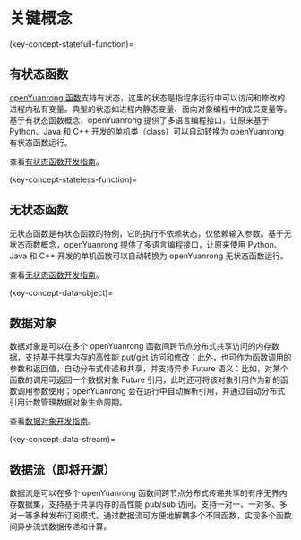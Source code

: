 # 关键概念

(key-concept-statefull-function)=

## 有状态函数

[openYuanrong 函数](glossary-yuanrong-function)支持有状态，这里的状态是指程序运行中可以访问和修改的进程内私有变量。典型的状态如进程内静态变量、面向对象编程中的成员变量等。基于有状态函数概念，openYuanrong 提供了多语言编程接口，让原来基于 Python、Java 和 C++ 开发的单机类（class）可以自动转换为 openYuanrong 有状态函数运行。

查看[有状态函数开发指南](./development_guide/stateful_function/index.md)。

(key-concept-stateless-function)=

## 无状态函数

无状态函数是有状态函数的特例，它的执行不依赖状态，仅依赖输入参数。基于无状态函数概念，openYuanrong 提供了多语言编程接口，让原来使用 Python、Java 和 C++ 开发的单机函数可以自动转换为 openYuanrong 无状态函数运行。

查看[无状态函数开发指南](./development_guide/stateless_function/index.md)。

(key-concept-data-object)=

## 数据对象

数据对象是可以在多个 openYuanrong 函数间跨节点分布式共享访问的内存数据，支持基于共享内存的高性能 put/get 访问和修改；此外，也可作为函数调用的参数和返回值，自动分布式传递和共享，并支持异步 Future 语义：比如，对某个函数的调用可返回一个数据对象 Future 引用，此时还可将该对象引用作为新的函数调用参数使用；openYuanrong 会在运行中自动解析引用，并通过自动分布式引用计数管理数据对象生命周期。

查看[数据对象开发指南](./development_guide/data_object/index.md)。

(key-concept-data-stream)=

## 数据流（即将开源）

数据流是可以在多个 openYuanrong 函数间跨节点分布式传递共享的有序无界内存数据集，支持基于共享内存的高性能 pub/sub 访问，支持一对一、一对多、多对一等多种发布订阅模式。通过数据流可方便地解耦多个不同函数，实现多个函数间异步流式数据传递和计算。
